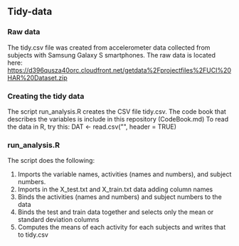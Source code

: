 ## Tidy-data

### Raw data
The tidy.csv file was created from accelerometer data collected from subjects with Samsung Galaxy S smartphones.
The raw data is located here:
   https://d396qusza40orc.cloudfront.net/getdata%2Fprojectfiles%2FUCI%20HAR%20Dataset.zip 

### Creating the tidy data
The script run_analysis.R creates the CSV file tidy.csv.
The code book that describes the variables is include in this repository (CodeBook.md)
To read the data in R, try this: 
   DAT <- read.csv("", header = TRUE)

### run_analysis.R
The script does the following:

1. Imports the variable names, activities (names and numbers), and subject numbers.
2. Imports in the X_test.txt and X_train.txt data adding column names
3. Binds the activities (names and numbers) and subject numbers to the data
4. Binds the test and train data together and selects only the mean or standard deviation columns
5. Computes the means of each activity for each subjects and writes that to tidy.csv
